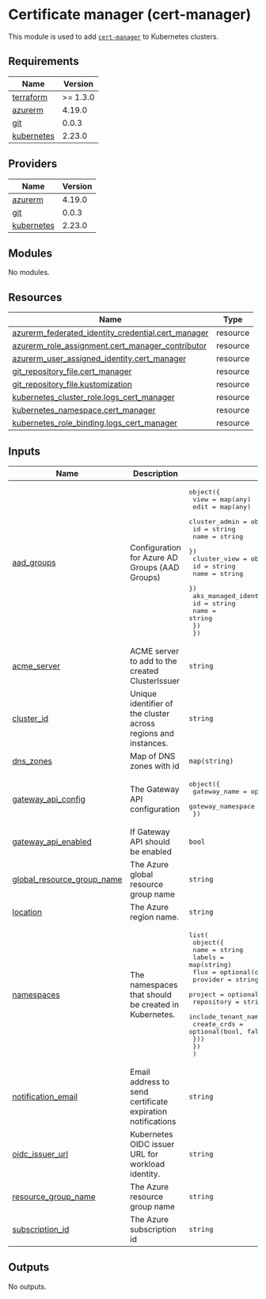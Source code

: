 # Certificate manager (cert-manager)

This module is used to add [`cert-manager`](https://github.com/jetstack/cert-manager) to Kubernetes clusters.

## Requirements

| Name | Version |
|------|---------|
| <a name="requirement_terraform"></a> [terraform](#requirement\_terraform) | >= 1.3.0 |
| <a name="requirement_azurerm"></a> [azurerm](#requirement\_azurerm) | 4.19.0 |
| <a name="requirement_git"></a> [git](#requirement\_git) | 0.0.3 |
| <a name="requirement_kubernetes"></a> [kubernetes](#requirement\_kubernetes) | 2.23.0 |

## Providers

| Name | Version |
|------|---------|
| <a name="provider_azurerm"></a> [azurerm](#provider\_azurerm) | 4.19.0 |
| <a name="provider_git"></a> [git](#provider\_git) | 0.0.3 |
| <a name="provider_kubernetes"></a> [kubernetes](#provider\_kubernetes) | 2.23.0 |

## Modules

No modules.

## Resources

| Name | Type |
|------|------|
| [azurerm_federated_identity_credential.cert_manager](https://registry.terraform.io/providers/hashicorp/azurerm/4.19.0/docs/resources/federated_identity_credential) | resource |
| [azurerm_role_assignment.cert_manager_contributor](https://registry.terraform.io/providers/hashicorp/azurerm/4.19.0/docs/resources/role_assignment) | resource |
| [azurerm_user_assigned_identity.cert_manager](https://registry.terraform.io/providers/hashicorp/azurerm/4.19.0/docs/resources/user_assigned_identity) | resource |
| [git_repository_file.cert_manager](https://registry.terraform.io/providers/xenitab/git/0.0.3/docs/resources/repository_file) | resource |
| [git_repository_file.kustomization](https://registry.terraform.io/providers/xenitab/git/0.0.3/docs/resources/repository_file) | resource |
| [kubernetes_cluster_role.logs_cert_manager](https://registry.terraform.io/providers/hashicorp/kubernetes/2.23.0/docs/resources/cluster_role) | resource |
| [kubernetes_namespace.cert_manager](https://registry.terraform.io/providers/hashicorp/kubernetes/2.23.0/docs/resources/namespace) | resource |
| [kubernetes_role_binding.logs_cert_manager](https://registry.terraform.io/providers/hashicorp/kubernetes/2.23.0/docs/resources/role_binding) | resource |

## Inputs

| Name | Description | Type | Default | Required |
|------|-------------|------|---------|:--------:|
| <a name="input_aad_groups"></a> [aad\_groups](#input\_aad\_groups) | Configuration for Azure AD Groups (AAD Groups) | <pre>object({<br/>    view = map(any)<br/>    edit = map(any)<br/>    cluster_admin = object({<br/>      id   = string<br/>      name = string<br/>    })<br/>    cluster_view = object({<br/>      id   = string<br/>      name = string<br/>    })<br/>    aks_managed_identity = object({<br/>      id   = string<br/>      name = string<br/>    })<br/>  })</pre> | n/a | yes |
| <a name="input_acme_server"></a> [acme\_server](#input\_acme\_server) | ACME server to add to the created ClusterIssuer | `string` | `"https://acme-v02.api.letsencrypt.org/directory"` | no |
| <a name="input_cluster_id"></a> [cluster\_id](#input\_cluster\_id) | Unique identifier of the cluster across regions and instances. | `string` | n/a | yes |
| <a name="input_dns_zones"></a> [dns\_zones](#input\_dns\_zones) | Map of DNS zones with id | `map(string)` | n/a | yes |
| <a name="input_gateway_api_config"></a> [gateway\_api\_config](#input\_gateway\_api\_config) | The Gateway API configuration | <pre>object({<br/>    gateway_name      = optional(string, "")<br/>    gateway_namespace = optional(string, "")<br/>  })</pre> | `{}` | no |
| <a name="input_gateway_api_enabled"></a> [gateway\_api\_enabled](#input\_gateway\_api\_enabled) | If Gateway API should be enabled | `bool` | n/a | yes |
| <a name="input_global_resource_group_name"></a> [global\_resource\_group\_name](#input\_global\_resource\_group\_name) | The Azure global resource group name | `string` | n/a | yes |
| <a name="input_location"></a> [location](#input\_location) | The Azure region name. | `string` | n/a | yes |
| <a name="input_namespaces"></a> [namespaces](#input\_namespaces) | The namespaces that should be created in Kubernetes. | <pre>list(<br/>    object({<br/>      name   = string<br/>      labels = map(string)<br/>      flux = optional(object({<br/>        provider            = string<br/>        project             = optional(string)<br/>        repository          = string<br/>        include_tenant_name = optional(bool, false)<br/>        create_crds         = optional(bool, false)<br/>      }))<br/>    })<br/>  )</pre> | n/a | yes |
| <a name="input_notification_email"></a> [notification\_email](#input\_notification\_email) | Email address to send certificate expiration notifications | `string` | n/a | yes |
| <a name="input_oidc_issuer_url"></a> [oidc\_issuer\_url](#input\_oidc\_issuer\_url) | Kubernetes OIDC issuer URL for workload identity. | `string` | n/a | yes |
| <a name="input_resource_group_name"></a> [resource\_group\_name](#input\_resource\_group\_name) | The Azure resource group name | `string` | n/a | yes |
| <a name="input_subscription_id"></a> [subscription\_id](#input\_subscription\_id) | The Azure subscription id | `string` | n/a | yes |

## Outputs

No outputs.
